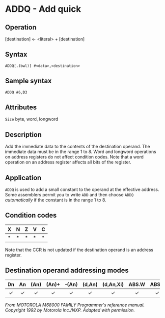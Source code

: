 # ADDQ - Add quick

## Operation
[destination] ← \<literal\> + [destination]

## Syntax
```assembly
ADDQ[.(bwl)] #<data>,<destination>
```

## Sample syntax
```assembly
ADDQ #6,D3
```

## Attributes
`Size` byte, word, longword

## Description
Add the immediate data to the contents of the destination operand. The immediate data must be in the range 1 to 8. Word and longword operations on address registers do not affect condition codes. Note that a word operation on an address register affects all bits of the register.

## Application
`ADDQ` is used to add a small constant to the operand at the effective address. Some assemblers permit you to write `ADD` and then choose `ADDQ` *automatically* if the constant is in the range 1 to 8.

## Condition codes
|X|N|Z|V|C|
|--|--|--|--|--|
|*|*|*|*|*|

Note that the CCR is not updated if the destination operand is an address register.

## Destination operand addressing modes
|Dn|An|(An)|(An)+|&#x2011;(An)|(d,An)|(d,An,Xi)|ABS.W|ABS.L|(d,PC)|(d,PC,Xn)|imm|
|:-:|:-:|:-:|:-:|:-:|:-:|:-:|:-:|:-:|:-:|:-:|:-:|
|✓|✓|✓|✓|✓|✓|✓|✓|✓||||

*From MOTOROLA M68000 FAMILY Programmer's reference manual. Copyright 1992 by Motorola Inc./NXP. Adapted with permission.*